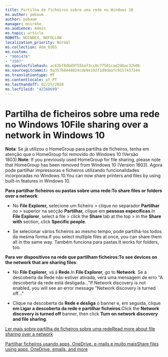 ```yaml
---
title: Partilha de ficheiros sobre uma rede no Windows 10
ms.author: pebaum
author: pebaum
manager: mnirkhe
ms.audience: Admin
ms.topic: article
ROBOTS: NOINDEX, NOFOLLOW
localization_priority: Normal
ms.collection: Adm_O365
ms.custom:
- "9001476"
- "3507"
ms.openlocfilehash: ac62bf8dbd9f55baf3cc0c77501cad2d6ac32b06
ms.sourcegitcommit: 9a35768444824cde9e192f1d9daafc9157437244
ms.translationtype: MT
ms.contentlocale: pt-PT
ms.lasthandoff: 02/25/2020
ms.locfileid: "42268699"
---
```

# <a name="file-sharing-over-a-network-in-windows-10"></a><span data-ttu-id="a3710-102">Partilha de ficheiros sobre uma rede no Windows 10</span><span class="sxs-lookup"><span data-stu-id="a3710-102">File sharing over a network in Windows 10</span></span>

<span data-ttu-id="a3710-103">**Nota**: Se já utilizou o HomeGroup para partilha de ficheiros, tenha em atenção que o HomeGroup foi removido do Windows 10 (Versão 1803).</span><span class="sxs-lookup"><span data-stu-id="a3710-103">**Note**: If you previously used HomeGroup for file sharing, please note that HomeGroup has been removed from Windows 10 (Version 1803).</span></span> <span data-ttu-id="a3710-104">Agora pode partilhar impressoras e ficheiros utilizando funcionalidades incorporadas no Windows 10.</span><span class="sxs-lookup"><span data-stu-id="a3710-104">You can now share printers and files by using built-in features in Windows 10.</span></span>

<span data-ttu-id="a3710-105">**Para partilhar ficheiros ou pastas sobre uma rede:**</span><span class="sxs-lookup"><span data-stu-id="a3710-105">**To share files or folders over a network**:</span></span>

- <span data-ttu-id="a3710-106">No **File Explorer,** selecione um ficheiro > clique no separador **Partilhar** no > superior na secção **Partilhar,** clique em **pessoas específicas**.</span><span class="sxs-lookup"><span data-stu-id="a3710-106">In **File Explorer**, select a file > click the **Share** tab at the top > in the **Share with** section, click **Specific people**.</span></span>
          
- <span data-ttu-id="a3710-107">Se selecionar vários ficheiros ao mesmo tempo, pode partilhá-los todos da mesma forma.</span><span class="sxs-lookup"><span data-stu-id="a3710-107">If you select multiple files at once, you can share them all in the same way.</span></span> <span data-ttu-id="a3710-108">Também funciona para pastas.</span><span class="sxs-lookup"><span data-stu-id="a3710-108">It works for folders, too.</span></span>

<span data-ttu-id="a3710-109">**Para ver dispositivos na rede que partilham ficheiros:**</span><span class="sxs-lookup"><span data-stu-id="a3710-109">**To see devices on the network that are sharing files**:</span></span>

- <span data-ttu-id="a3710-110">No **File Explorer,** vá à **Rede**.</span><span class="sxs-lookup"><span data-stu-id="a3710-110">In **File Explorer**, go to **Network**.</span></span> <span data-ttu-id="a3710-111">Se a descoberta da Rede não estiver ativada, verá uma mensagem de erro "A descoberta da rede está desligada..."</span><span class="sxs-lookup"><span data-stu-id="a3710-111">If Network discovery is not enabled, you will see an error message "Network discovery is turned off..."</span></span>

- <span data-ttu-id="a3710-112">Clique na descoberta da **Rede e desliga** o banner e, em seguida, clique **em Ligar a descoberta da rede e partilhar ficheiros**.</span><span class="sxs-lookup"><span data-stu-id="a3710-112">Click the **Network discovery is turned off** banner, then click **Turn on network discovery and file sharing**.</span></span> 
          

[<span data-ttu-id="a3710-113">Ler mais sobre partilha de ficheiros sobre uma rede</span><span class="sxs-lookup"><span data-stu-id="a3710-113">Read more about file sharing over a network</span></span>](https://support.microsoft.com/help/4092694/windows-10-file-sharing-over-a-network)

[<span data-ttu-id="a3710-114">Partilhar ficheiros usando apps, OneDrive, e-mails e muito mais</span><span class="sxs-lookup"><span data-stu-id="a3710-114">Share files using apps, OneDrive, emails, and more</span></span>](https://support.microsoft.com/help/4027674/windows-10-share-files-in-file-explorer)

